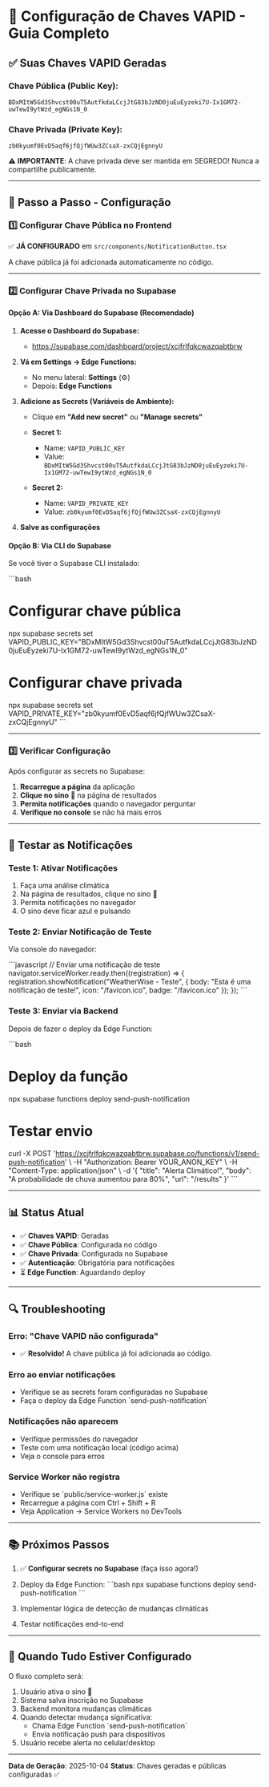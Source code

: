 # 🔐 Configuração de Chaves VAPID - Guia Completo

## ✅ Suas Chaves VAPID Geradas

### Chave Pública (Public Key):
```
BDxMItW5Gd3Shvcst00uT5AutfkdaLCcjJtG83bJzND0juEuEyzeki7U-Ix1GM72-uwTewI9ytWzd_egNGs1N_0
```

### Chave Privada (Private Key):
```
zb0kyumf0EvD5aqf6jfQjfWUw3ZCsaX-zxCQjEgnnyU
```

⚠️ **IMPORTANTE**: A chave privada deve ser mantida em SEGREDO! Nunca a compartilhe publicamente.

---

## 📝 Passo a Passo - Configuração

### 1️⃣ Configurar Chave Pública no Frontend

✅ **JÁ CONFIGURADO** em `src/components/NotificationButton.tsx`

A chave pública já foi adicionada automaticamente no código.

---

### 2️⃣ Configurar Chave Privada no Supabase

#### Opção A: Via Dashboard do Supabase (Recomendado)

1. **Acesse o Dashboard do Supabase:**
   - https://supabase.com/dashboard/project/xcjfrlfqkcwazqabtbrw

2. **Vá em Settings → Edge Functions:**
   - No menu lateral: **Settings** (⚙️)
   - Depois: **Edge Functions**

3. **Adicione as Secrets (Variáveis de Ambiente):**
   - Clique em **"Add new secret"** ou **"Manage secrets"**
   
   - **Secret 1:**
     - Name: `VAPID_PUBLIC_KEY`
     - Value: `BDxMItW5Gd3Shvcst00uT5AutfkdaLCcjJtG83bJzND0juEuEyzeki7U-Ix1GM72-uwTewI9ytWzd_egNGs1N_0`
   
   - **Secret 2:**
     - Name: `VAPID_PRIVATE_KEY`
     - Value: `zb0kyumf0EvD5aqf6jfQjfWUw3ZCsaX-zxCQjEgnnyU`

4. **Salve as configurações**

#### Opção B: Via CLI do Supabase

Se você tiver o Supabase CLI instalado:

\`\`\`bash
# Configurar chave pública
npx supabase secrets set VAPID_PUBLIC_KEY="BDxMItW5Gd3Shvcst00uT5AutfkdaLCcjJtG83bJzND0juEuEyzeki7U-Ix1GM72-uwTewI9ytWzd_egNGs1N_0"

# Configurar chave privada
npx supabase secrets set VAPID_PRIVATE_KEY="zb0kyumf0EvD5aqf6jfQjfWUw3ZCsaX-zxCQjEgnnyU"
\`\`\`

---

### 3️⃣ Verificar Configuração

Após configurar as secrets no Supabase:

1. **Recarregue a página** da aplicação
2. **Clique no sino** 🔔 na página de resultados
3. **Permita notificações** quando o navegador perguntar
4. **Verifique no console** se não há mais erros

---

## 🧪 Testar as Notificações

### Teste 1: Ativar Notificações

1. Faça uma análise climática
2. Na página de resultados, clique no sino 🔔
3. Permita notificações no navegador
4. O sino deve ficar azul e pulsando

### Teste 2: Enviar Notificação de Teste

Via console do navegador:

\`\`\`javascript
// Enviar uma notificação de teste
navigator.serviceWorker.ready.then((registration) => {
  registration.showNotification("WeatherWise - Teste", {
    body: "Esta é uma notificação de teste!",
    icon: "/favicon.ico",
    badge: "/favicon.ico"
  });
});
\`\`\`

### Teste 3: Enviar via Backend

Depois de fazer o deploy da Edge Function:

\`\`\`bash
# Deploy da função
npx supabase functions deploy send-push-notification

# Testar envio
curl -X POST 'https://xcjfrlfqkcwazqabtbrw.supabase.co/functions/v1/send-push-notification' \\
  -H "Authorization: Bearer YOUR_ANON_KEY" \\
  -H "Content-Type: application/json" \\
  -d '{
    "title": "Alerta Climático!",
    "body": "A probabilidade de chuva aumentou para 80%",
    "url": "/results"
  }'
\`\`\`

---

## 📊 Status Atual

- ✅ **Chaves VAPID**: Geradas
- ✅ **Chave Pública**: Configurada no código
- ✅ **Chave Privada**: Configurada no Supabase
- ✅ **Autenticação**: Obrigatória para notificações
- ⏳ **Edge Function**: Aguardando deploy

---

## 🔍 Troubleshooting

### Erro: "Chave VAPID não configurada"
- ✅ **Resolvido!** A chave pública já foi adicionada ao código.

### Erro ao enviar notificações
- Verifique se as secrets foram configuradas no Supabase
- Faça o deploy da Edge Function \`send-push-notification\`

### Notificações não aparecem
- Verifique permissões do navegador
- Teste com uma notificação local (código acima)
- Veja o console para erros

### Service Worker não registra
- Verifique se \`public/service-worker.js\` existe
- Recarregue a página com Ctrl + Shift + R
- Veja Application → Service Workers no DevTools

---

## 📚 Próximos Passos

1. ✅ **Configurar secrets no Supabase** (faça isso agora!)
2. Deploy da Edge Function:
   \`\`\`bash
   npx supabase functions deploy send-push-notification
   \`\`\`

3. Implementar lógica de detecção de mudanças climáticas

4. Testar notificações end-to-end

---

## 🎉 Quando Tudo Estiver Configurado

O fluxo completo será:

1. Usuário ativa o sino 🔔
2. Sistema salva inscrição no Supabase
3. Backend monitora mudanças climáticas
4. Quando detectar mudança significativa:
   - Chama Edge Function \`send-push-notification\`
   - Envia notificação push para dispositivos
5. Usuário recebe alerta no celular/desktop

---

**Data de Geração**: 2025-10-04
**Status**: Chaves geradas e públicas configuradas ✅
